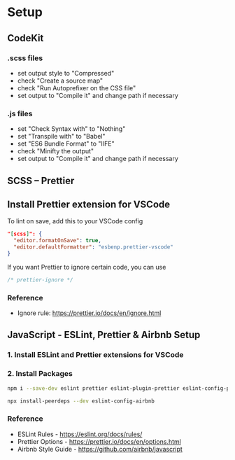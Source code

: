 # Setup

## CodeKit

### .scss files

- set output style to "Compressed"
- check "Create a source map"
- check "Run Autoprefixer on the CSS file"
- set output to "Compile it" and change path if necessary

### .js files

- set "Check Syntax with" to "Nothing"
- set "Transpile with" to "Babel"
- set "ES6 Bundle Format" to "IIFE"
- check "Minifty the output"
- set output to "Compile it" and change path if necessary

## SCSS – Prettier

## Install Prettier extension for VSCode

To lint on save, add this to your VSCode config

```json
"[scss]": {
  "editor.formatOnSave": true,
  "editor.defaultFormatter": "esbenp.prettier-vscode"
}
```

If you want Prettier to ignore certain code, you can use

```css
/* prettier-ignore */
```

### Reference

- Ignore rule: https://prettier.io/docs/en/ignore.html

## JavaScript - ESLint, Prettier & Airbnb Setup

### 1. Install ESLint and Prettier extensions for VSCode

### 2. Install Packages

```bash
npm i --save-dev eslint prettier eslint-plugin-prettier eslint-config-prettier
```

```bash
npx install-peerdeps --dev eslint-config-airbnb
```

### Reference

- ESLint Rules - https://eslint.org/docs/rules/
- Prettier Options - https://prettier.io/docs/en/options.html
- Airbnb Style Guide - https://github.com/airbnb/javascript
